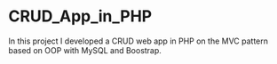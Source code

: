 # CRUD_App_in_PHP

In this project I developed a CRUD web app in PHP on the MVC pattern
based on OOP with MySQL and Boostrap.
